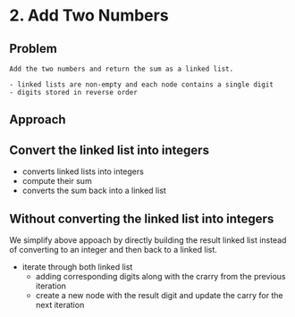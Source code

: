 # 2. Add Two Numbers

## Problem

```None
Add the two numbers and return the sum as a linked list.

- linked lists are non-empty and each node contains a single digit
- digits stored in reverse order
```

## Approach

## Convert the linked list into integers

- converts linked lists into integers
- compute their sum
- converts the sum back into a linked list

## Without converting the linked list into integers

We simplify above appoach by directly building the result linked list instead of converting to an integer and then back to a linked list.

- iterate through both linked list
  - adding corresponding digits along with the crarry from the previous iteration
  - create a new node with the result digit and update the carry for the next iteration
